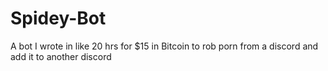 # Spidey-Bot
A bot I wrote in like 20 hrs for $15 in Bitcoin to rob porn from a discord and add it to another discord
